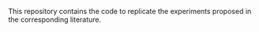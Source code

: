 This repository contains the code to replicate the experiments proposed in the corresponding literature. 
